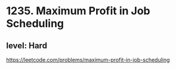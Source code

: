 # 1235. Maximum Profit in Job Scheduling
## level: Hard

https://leetcode.com/problems/maximum-profit-in-job-scheduling
